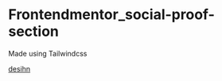 # Frontendmentor_social-proof-section

Made using Tailwindcss

[desihn](design/desktop-preview.png)
